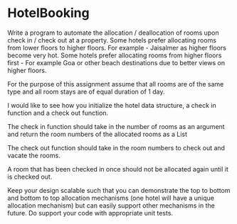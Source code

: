 # HotelBooking
Write a program to automate the allocation / deallocation of rooms upon check in / check out at a property. Some hotels prefer allocating rooms from lower floors to higher floors. For example - Jaisalmer as higher floors become very hot. Some hotels prefer allocating rooms from higher floors first - For example Goa or other beach destinations due to better views on higher floors.

For the purpose of this assignment assume that all rooms are of the same type and all room stays are of equal duration of 1 day.

I would like to see how you initialize the hotel data structure, a check in function and a check out function.

The check in function should take in the number of rooms as an argument and return the room numbers of the allocated rooms as a List

The check out function should take in the room numbers to check out and vacate the rooms.

A room that has been checked in once should not be allocated again until it is checked out.

Keep your design scalable such that you can demonstrate the top to bottom and bottom to top allocation mechanisms (one hotel will have a unique allocation mechanism) but can easily support other mechanisms in the future. Do support your code with appropriate unit tests.

